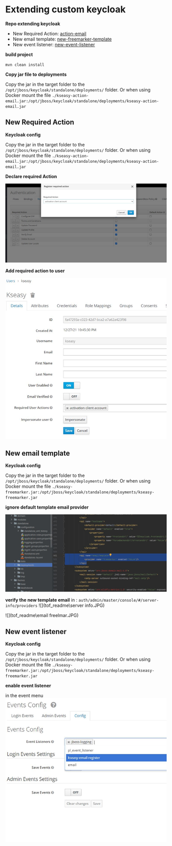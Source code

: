 # Extending custom keycloak

**Repo extending keycloak**

- New Required Action: [action-email](action-email/README.md)
- New email template: [new-freemarker-template](email-template/README.md)
- New event listener: [new-event-listener](event-listener/README.md)

**build project**

`mvn clean install`

**Copy jar file to deployments**

Copy the jar in the target folder to the `/opt/jboss/keycloak/standalone/deployments/` folder. Or when using Docker mount the
file `./kseasy-action-email.jar:/opt/jboss/keycloak/standalone/deployments/kseasy-action-email.jar`

## New Required Action

**Keycloak config**

Copy the jar in the target folder to the `/opt/jboss/keycloak/standalone/deployments/` folder. Or when using Docker mount the
file `./kseasy-action-email.jar:/opt/jboss/keycloak/standalone/deployments/kseasy-action-email.jar`

**Declare required Action**

![](tof_readme\keycloak_required_action.JPG)

**Add required action to user**

![](tof_readme\user_action.JPG)

## New email template

**Keycloak config**

Copy the jar in the target folder to the `/opt/jboss/keycloak/standalone/deployments/` folder. Or when using Docker mount the
file `./kseasy-freemarker.jar:/opt/jboss/keycloak/standalone/deployments/kseasy-freemarker.jar`

**ignore default template email provider**

![](tof_readme\email_template.JPG)

**verify the new template email**
in : `auth/admin/master/console/#/server-info/providers`
![](tof_readme\server info.JPG)

![](tof_readme\email freelmar.JPG)

## New event listener

**Keycloak config**

Copy the jar in the target folder to the `/opt/jboss/keycloak/standalone/deployments/` folder. Or when using Docker mount the
file `./kseasy-freemarker.jar:/opt/jboss/keycloak/standalone/deployments/kseasy-freemarker.jar`

**enable event listener**

in the event menu
![](tof_readme\event.JPG)